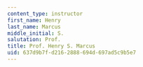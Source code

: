 ```yaml
---
content_type: instructor
first_name: Henry
last_name: Marcus
middle_initial: S.
salutation: Prof.
title: Prof. Henry S. Marcus
uid: 637d9b7f-d216-2888-694d-697ad5c9b5e7
---
```

